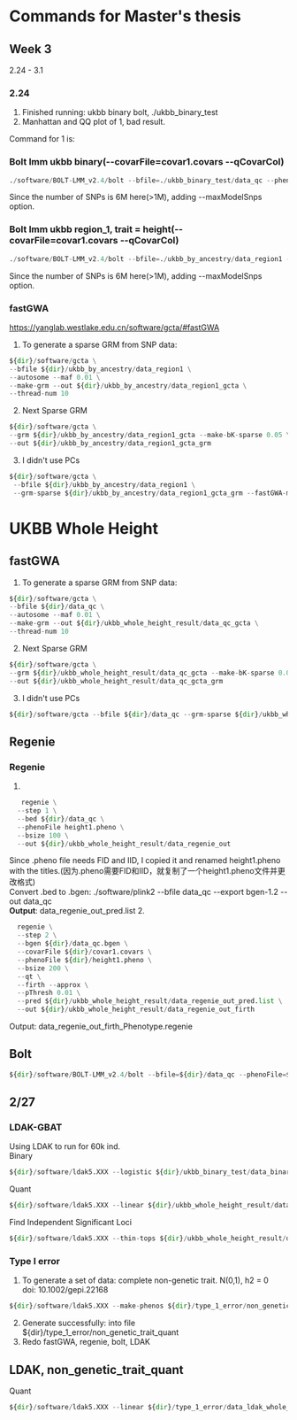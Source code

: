 # Commands for Master's thesis
## Week 3
2.24 - 3.1

### 2.24
1. Finished running: ukbb binary bolt, ./ukbb_binary_test
2. Manhattan and QQ plot of 1, bad result.

Command for 1 is:   
### Bolt lmm ukbb binary(--covarFile=covar1.covars --qCovarCol)
```python
./software/BOLT-LMM_v2.4/bolt --bfile=./ukbb_binary_test/data_qc --phenoFile=./ukbb_binary_test/data_binary_1.pheno --phenoCol=Phenotype --lmmForceNonInf --LDscoresUseChip --statsFile=./ukbb_binary_test/data_qc_bolt_binary --maxModelSnps 9000000
```
Since the number of SNPs is 6M here(>1M), adding --maxModelSnps option.


### Bolt lmm ukbb region_1, trait = height(--covarFile=covar1.covars --qCovarCol)
```python
./software/BOLT-LMM_v2.4/bolt --bfile=./ukbb_by_ancestry/data_region1 --phenoFile=./ukbb_by_ancestry/height1.pheno --phenoCol=Phenotype --lmmForceNonInf --LDscoresUseChip --statsFile=./ukbb_by_ancestry/data_region1_bolt_height
```
Since the number of SNPs is 6M here(>1M), adding --maxModelSnps option.


### fastGWA
https://yanglab.westlake.edu.cn/software/gcta/#fastGWA   
1. To generate a sparse GRM from SNP data:
  ```python
${dir}/software/gcta \
--bfile ${dir}/ukbb_by_ancestry/data_region1 \
--autosome --maf 0.01 \
--make-grm --out ${dir}/ukbb_by_ancestry/data_region1_gcta \
--thread-num 10
```   
2. Next Sparse GRM    
```python  
${dir}/software/gcta \
--grm ${dir}/ukbb_by_ancestry/data_region1_gcta --make-bK-sparse 0.05 \
--out ${dir}/ukbb_by_ancestry/data_region1_gcta_grm   
```   
3. I didn't use PCs
```python
${dir}/software/gcta \
 --bfile ${dir}/ukbb_by_ancestry/data_region1 \
 --grm-sparse ${dir}/ukbb_by_ancestry/data_region1_gcta_grm --fastGWA-mlm --pheno ${dir}/ukbb_by_ancestry/height.pheno --thread-num 10 --out ${dir}/ukbb_by_ancestry/data_region1_fastgwa_height    
```

# UKBB Whole Height
## fastGWA
1. To generate a sparse GRM from SNP data:
  ```python
${dir}/software/gcta \
--bfile ${dir}/data_qc \
--autosome --maf 0.01 \
--make-grm --out ${dir}/ukbb_whole_height_result/data_qc_gcta \
--thread-num 10
```   
2. Next Sparse GRM    
```python  
${dir}/software/gcta \
--grm ${dir}/ukbb_whole_height_result/data_qc_gcta --make-bK-sparse 0.05 \
--out ${dir}/ukbb_whole_height_result/data_qc_gcta_grm   
```   
3. I didn't use PCs
```python
${dir}/software/gcta --bfile ${dir}/data_qc --grm-sparse ${dir}/ukbb_whole_height_result/data_qc_gcta_grm --fastGWA-mlm --pheno ${dir}/height.pheno --thread-num 10 --out ${dir}/ukbb_whole_height_result/data_fastgwa_height_finalresult 
 ```

## Regenie
### Regenie
1. 
```python
   regenie \
  --step 1 \
  --bed ${dir}/data_qc \
  --phenoFile height1.pheno \
  --bsize 100 \
  --out ${dir}/ukbb_whole_height_result/data_regenie_out   
```
  Since .pheno file needs FID and IID, I copied it and renamed height1.pheno with the titles.(因为.pheno需要FID和IID，就复制了一个height1.pheno文件并更改格式)   
Convert .bed to .bgen: ./software/plink2 --bfile data_qc --export bgen-1.2 --out data_qc   
**Output**: data_regenie_out_pred.list
2. 
```python
  regenie \
  --step 2 \
  --bgen ${dir}/data_qc.bgen \
  --covarFile ${dir}/covar1.covars \
  --phenoFile ${dir}/height1.pheno \
  --bsize 200 \
  --qt \
  --firth --approx \
  --pThresh 0.01 \
  --pred ${dir}/ukbb_whole_height_result/data_regenie_out_pred.list \
  --out ${dir}/ukbb_whole_height_result/data_regenie_out_firth
```
Output: data_regenie_out_firth_Phenotype.regenie
## Bolt
```python
${dir}/software/BOLT-LMM_v2.4/bolt --bfile=${dir}/data_qc --phenoFile=${dir}/height1.pheno --phenoCol=Phenotype --lmmForceNonInf --LDscoresUseChip --statsFile=${dir}/ukbb_whole_height_result/data_bolt_height
```

## 2/27
### LDAK-GBAT
  Using LDAK to run for 60k ind.     
  Binary   
```python
${dir}/software/ldak5.XXX --logistic ${dir}/ukbb_binary_test/data_binary_ldak --pheno ${dir}/ukbb_binary_test/data_binary.pheno --covar ${dir}/covar.covars --bfile ${dir}/ukbb_binary_test/data_qc
```
Quant   
```python
${dir}/software/ldak5.XXX --linear ${dir}/ukbb_whole_height_result/data_ldak_height --pheno ${dir}/height.pheno --covar ${dir}/covar.covars --bfile ${dir}/data_qc
```
Find Independent Significant Loci
```python
${dir}/software/ldak5.XXX --thin-tops ${dir}/ukbb_whole_height_result/data_ldak_height_top --bfile ${dir}/data_qc --pvalues ${dir}/ukbb_whole_height_result/data_ldak_height.pvalues --cutoff 5e-8 --window-cm 1 --window-prune 0.05
```

### Type I error
1. To generate a set of data: complete non-genetic trait. 
   N(0,1), h2 = 0   
   doi:  10.1002/gepi.22168
```python
${dir}/software/ldak5.XXX --make-phenos ${dir}/type_1_error/non_genetic_trait_quant --bfile ${dir}/data_qc --ignore-weights YES --power 0 --her 0 --num-phenos 1 --num-causals 1
```
2. Generate successfully: into file ${dir}/type_1_error/non_genetic_trait_quant
3. Redo fastGWA, regenie, bolt, LDAK

## LDAK, non_genetic_trait_quant
Quant   
```python
${dir}/software/ldak5.XXX --linear ${dir}/type_1_error/data_ldak_whole_nongenetic_result --pheno ${dir}/type_1_error/non_genetic_trait_quant.pheno --covar ${dir}/covar.covars --bfile ${dir}/data_qc
```